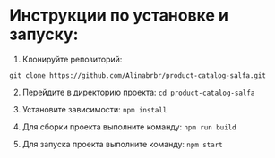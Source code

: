 # Инструкции по установке и запуску:

1. Клонируйте репозиторий:

```
git clone https://github.com/Alinabrbr/product-catalog-salfa.git
```

2. Перейдите в директорию проекта: `cd product-catalog-salfa`

3. Установите зависимости: `npm install`

4. Для сборки проекта выполните команду: `npm run build`

5. Для запуска проекта выполните команду: `npm start`
